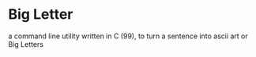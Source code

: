 # Big Letter

a command line utility written in C (99), to turn a sentence into ascii art or Big Letters
